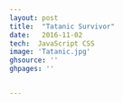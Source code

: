 ```yaml
---
layout: post
title:  "Tatanic Survivor"
date:   2016-11-02
tech:  JavaScript CSS
image: 'Tatanic.jpg'
ghsource: ''
ghpages: ''


---
```



